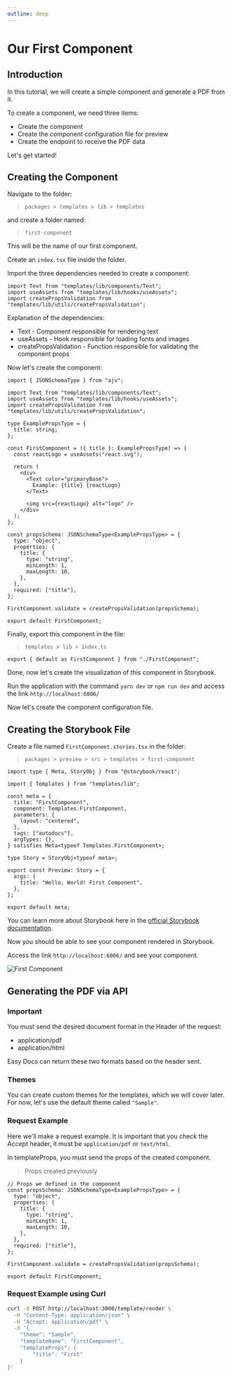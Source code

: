 ```yaml
---
outline: deep
---
```


# Our First Component

## Introduction

In this tutorial, we will create a simple component and generate a PDF from it.

To create a component, we need three items:

- Create the component
- Create the component configuration file for preview
- Create the endpoint to receive the PDF data

Let's get started!

## Creating the Component

Navigate to the folder:

> `packages > templates > lib > templates`

and create a folder named:

> `first-component`

This will be the name of our first component.

Create an `index.tsx` file inside the folder.

Import the three dependencies needed to create a component:

```tsx
import Text from "templates/lib/components/Text";
import useAssets from "templates/lib/hooks/useAssets";
import createPropsValidation from "templates/lib/utils/createPropsValidation";
```

Explanation of the dependencies:

- Text - Component responsible for rendering text
- useAssets - Hook responsible for loading fonts and images
- createPropsValidation - Function responsible for validating the component props

Now let's create the component:

```tsx
import { JSONSchemaType } from "ajv";

import Text from "templates/lib/components/Text";
import useAssets from "templates/lib/hooks/useAssets";
import createPropsValidation from "templates/lib/utils/createPropsValidation";

type ExamplePropsType = {
  title: string;
};

const FirstComponent = ({ title }: ExamplePropsType) => {
  const reactLogo = useAssets("react.svg");

  return (
    <div>
      <Text color="primaryBase">
        Example: {title} {reactLogo}
      </Text>

      <img src={reactLogo} alt="logo" />
    </div>
  );
};

const propsSchema: JSONSchemaType<ExamplePropsType> = {
  type: "object",
  properties: {
    title: {
      type: "string",
      minLength: 1,
      maxLength: 10,
    },
  },
  required: ["title"],
};

FirstComponent.validate = createPropsValidation(propsSchema);

export default FirstComponent;
```

Finally, export this component in the file:

> `templates > lib > index.ts`

```tsx
export { default as FirstComponent } from "./FirstComponent";
```

Done, now let's create the visualization of this component in Storybook.

Run the application with the command `yarn dev` or `npm run dev` and access the link `http://localhost:6006/`

Now let's create the component configuration file.

## Creating the Storybook File

Create a file named `FirstComponent.stories.tsx` in the folder:

> `packages > preview > src > templates > first-component`

```tsx
import type { Meta, StoryObj } from "@storybook/react";

import { Templates } from "templates/lib";

const meta = {
  title: "FirstComponent",
  component: Templates.FirstComponent,
  parameters: {
    layout: "centered",
  },
  tags: ["autodocs"],
  argTypes: {},
} satisfies Meta<typeof Templates.FirstComponent>;

type Story = StoryObj<typeof meta>;

export const Preview: Story = {
  args: {
    title: "Hello, World! First Component",
  },
};

export default meta;
```

You can learn more about Storybook here in the [official Storybook documentation](https://storybook.js.org/docs/get-started/react-vite).

Now you should be able to see your component rendered in Storybook.

Access the link `http://localhost:6006/` and see your component.

<!-- Image -->

![First Component](/img/components/easy-docs/first-component-storybook.jpg)

## Generating the PDF via API

### Important

You must send the desired document format in the Header of the request:

- application/pdf
- application/html

Easy Docs can return these two formats based on the header sent.

### Themes

You can create custom themes for the templates, which we will cover later.
For now, let's use the default theme called `"Sample"`.

### Request Example

Here we'll make a request example.
It is important that you check the Accept header, it must be `application/pdf` or `text/html`.

In templateProps, you must send the props of the created component.

> Props created previously

```tsx
// Props we defined in the component
const propsSchema: JSONSchemaType<ExamplePropsType> = {
  type: "object",
  properties: {
    title: {
      type: "string",
      minLength: 1,
      maxLength: 10,
    },
  },
  required: ["title"],
};

FirstComponent.validate = createPropsValidation(propsSchema);

export default FirstComponent;
```

### Request Example using Curl

```sh
curl -X POST http://localhost:3000/template/render \
  -H "Content-Type: application/json" \
  -H "Accept: application/pdf" \
  -d '{
    "theme": "Sample",
    "templateName": "FirstComponent",
    "templateProps": {
        "title": "First"
    }
}'
```
